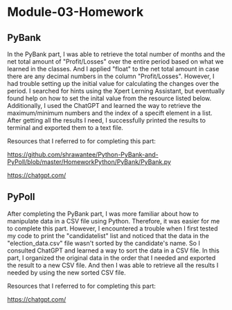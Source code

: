 # Module-03-Homework

## PyBank

In the PyBank part, I was able to retrieve the total number of months and the net total amount of "Profit/Losses" over the entire period based on what we learned in the classes. And I applied "float" to the net total amount in case there are any decimal numbers in the column "Profit/Losses". However, I had trouble setting up the initial value for calculating the changes over the period. I searched for hints using the Xpert Lerning Assistant, but eventually found help on how to set the inital value from the resource listed below. Additionally, I used the ChatGPT and learned the way to retrieve the maximum/minimum numbers and the index of a specift element in a list. After getting all the results I need, I successfully printed the results to terminal and exported them to a text file.

Resources that I referred to for completing this part:

<https://github.com/shrawantee/Python-PyBank-and-PyPoll/blob/master/HomeworkPython/PyBank/PyBank.py>

<https://chatgpt.com/>

## PyPoll

After completing the PyBank part, I was more familiar about how to manipulate data in a CSV file using Python. Therefore, it was easier for me to complete this part. However, I encountered a trouble when I first tested my code to print the "candidatelist" list and noticed that the data in the "election_data.csv" file wasn't sorted by the candidate's name. So I consulted ChatGPT and learned a way to sort the data in a CSV file. In this part, I organized the original data in the order that I needed and exported the result to a new CSV file. And then I was able to retrieve all the results I needed by using the new sorted CSV file.

Resources that I referred to for completing this part:

<https://chatgpt.com/>
